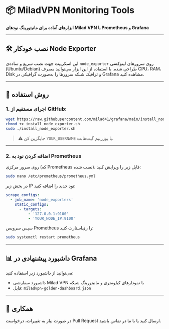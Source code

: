 # 📦 MiladVPN Monitoring Tools

**ابزارهای آماده برای مانیتورینگ نودهای Milad VPN با Prometheus و Grafana**

---

## 🛠 نصب خودکار Node Exporter

این اسکریپت جهت نصب سریع و ساده‌ی `node_exporter` روی سرورهای لینوکسی (Ubuntu/Debian) طراحی شده. با استفاده از این ابزار می‌توانید مصرف CPU، RAM، Disk و ترافیک شبکه سرورها را به‌صورت گرافیکی در Grafana مشاهده کنید.

---

## 🚀 روش استفاده

### 1. اجرای مستقیم از GitHub:

```bash
wget https://raw.githubusercontent.com/milad41/grafana/main/install_node_exporter.sh
chmod +x install_node_exporter.sh
sudo ./install_node_exporter.sh
```

> ⚠️ جایگزین کن `YOUR_USERNAME` با یوزرنیم گیت‌هابت.

---

### 2. اضافه کردن نود به Prometheus

روی سرور مرکزی (که Prometheus نصب شده)، فایل زیر را ویرایش کنید:

```bash
sudo nano /etc/prometheus/prometheus.yml
```

در بخش زیر IP نود جدید را اضافه کنید:

```yaml
scrape_configs:
  - job_name: 'node_exporters'
    static_configs:
      - targets:
          - '127.0.0.1:9100'
          - 'YOUR_NODE_IP:9100'
```

سپس سرویس Prometheus را ری‌استارت کنید:

```bash
sudo systemctl restart prometheus
```

---

## 📊 داشبورد پیشنهادی در Grafana

می‌توانید از داشبورد زیر استفاده کنید:
- داشبورد سفارشی Milad VPN با نمودارهای کیلومتری و مانیتورینگ شبکه
- فایل: `miladvpn-golden-dashboard.json`

---

## 🤝 همکاری

در صورت نیاز به تغییرات، درخواست Pull Request ارسال کنید یا با ما در تماس باشید.

